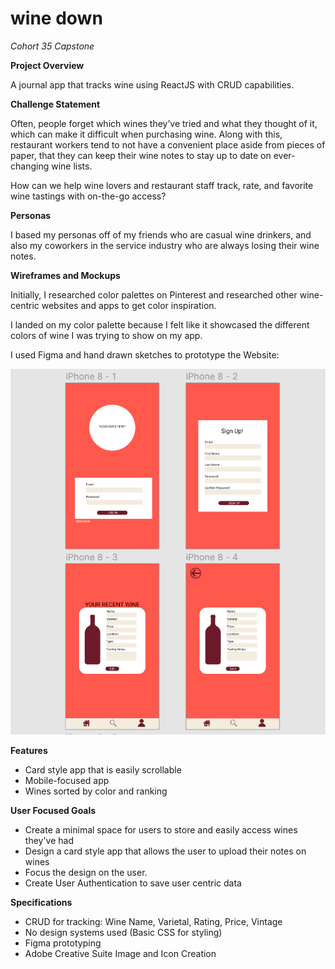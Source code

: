 # wine down
*Cohort 35 Capstone*

<b>Project Overview</b>

A journal app that tracks wine using ReactJS with CRUD capabilities.

<b>Challenge Statement</b>

Often, people forget which wines they’ve tried and what they thought of it, which can make it difficult when purchasing wine. Along with this, restaurant workers tend to not have a convenient place aside from pieces of paper, that they can keep their wine notes to stay up to date on ever-changing wine lists. 

How can we help wine lovers and restaurant staff track, rate, and favorite wine tastings with on-the-go access? 

<b>Personas</b>

I based my personas off of my friends who are casual wine drinkers, and also my coworkers in the service industry who are always losing their wine notes. 

<b>Wireframes and Mockups</b>

Initially, I researched color palettes on Pinterest and researched other wine-centric websites and apps to get color inspiration. 

I landed on my color palette because I felt like it showcased the different colors of wine I was trying to show on my app. 

I used Figma and hand drawn sketches to prototype the Website: 

<img src="mockup.png" alt="Mockup">

<b>Features</b>
    <ul>
        <li>Card style app that is easily scrollable</li>
        <li>Mobile-focused app</li>
        <li>Wines sorted by color and ranking</li>
    </ul>

<b>User Focused Goals</b>
    <ul>
        <li>Create a minimal space for users to store and easily access wines they've had</li>
        <li>Design a card style app that allows the user to upload their notes on wines</li>
        <li>Focus the design on the user.</li>
        <li>Create User Authentication to save user centric data</li>
    </ul>

<b>Specifications</b>
    <ul>
        <li>CRUD for tracking: Wine Name, Varietal, Rating, Price, Vintage</li>
        <li>No design systems used (Basic CSS for styling)</li>
        <li>Figma prototyping</a></li>
        <li>Adobe Creative Suite Image and Icon Creation</li>
    </ul>

